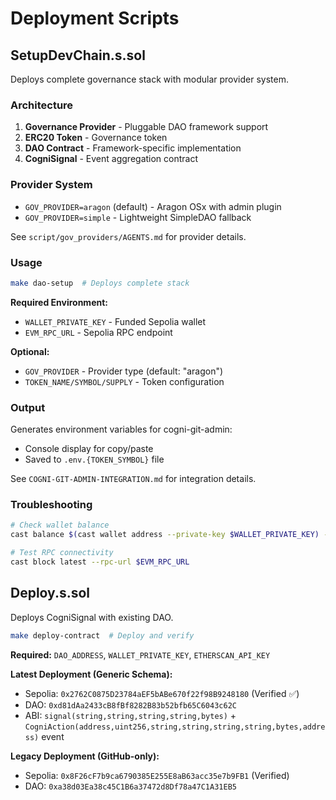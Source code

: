 # Deployment Scripts

## SetupDevChain.s.sol

Deploys complete governance stack with modular provider system.

### Architecture
1. **Governance Provider** - Pluggable DAO framework support
2. **ERC20 Token** - Governance token
3. **DAO Contract** - Framework-specific implementation
4. **CogniSignal** - Event aggregation contract

### Provider System
- `GOV_PROVIDER=aragon` (default) - Aragon OSx with admin plugin
- `GOV_PROVIDER=simple` - Lightweight SimpleDAO fallback

See `script/gov_providers/AGENTS.md` for provider details.

### Usage
```bash
make dao-setup  # Deploys complete stack
```

**Required Environment:**
- `WALLET_PRIVATE_KEY` - Funded Sepolia wallet
- `EVM_RPC_URL` - Sepolia RPC endpoint

**Optional:**
- `GOV_PROVIDER` - Provider type (default: "aragon")
- `TOKEN_NAME/SYMBOL/SUPPLY` - Token configuration

### Output

Generates environment variables for cogni-git-admin:
- Console display for copy/paste
- Saved to `.env.{TOKEN_SYMBOL}` file

See `COGNI-GIT-ADMIN-INTEGRATION.md` for integration details.

### Troubleshooting
```bash
# Check wallet balance
cast balance $(cast wallet address --private-key $WALLET_PRIVATE_KEY) --rpc-url $EVM_RPC_URL

# Test RPC connectivity  
cast block latest --rpc-url $EVM_RPC_URL
```

## Deploy.s.sol

Deploys CogniSignal with existing DAO.

```bash
make deploy-contract  # Deploy and verify
```

**Required:** `DAO_ADDRESS`, `WALLET_PRIVATE_KEY`, `ETHERSCAN_API_KEY`

**Latest Deployment (Generic Schema):**
- Sepolia: `0x2762C0875D23784aEF5bABe670f22f98B9248180` (Verified ✅)
- DAO: `0xd81dAa2433cB8fBf8282B83b52bfb65C6043c62C`
- ABI: `signal(string,string,string,string,bytes)` + `CogniAction(address,uint256,string,string,string,string,bytes,address)` event

**Legacy Deployment (GitHub-only):**
- Sepolia: `0x8F26cF7b9ca6790385E255E8aB63acc35e7b9FB1` (Verified)
- DAO: `0xa38d03Ea38c45C1B6a37472d8Df78a47C1A31EB5`